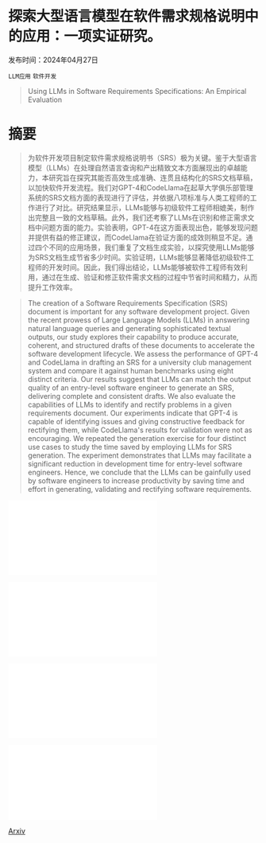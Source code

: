 # 探索大型语言模型在软件需求规格说明中的应用：一项实证研究。

发布时间：2024年04月27日

`LLM应用` `软件开发`

> Using LLMs in Software Requirements Specifications: An Empirical Evaluation

# 摘要

> 为软件开发项目制定软件需求规格说明书（SRS）极为关键。鉴于大型语言模型（LLMs）在处理自然语言查询和产出精致文本方面展现出的卓越能力，本研究旨在探究其能否高效生成准确、连贯且结构化的SRS文档草稿，以加快软件开发流程。我们对GPT-4和CodeLlama在起草大学俱乐部管理系统的SRS文档方面的表现进行了评估，并依据八项标准与人类工程师的工作进行了对比。研究结果显示，LLMs能够与初级软件工程师相媲美，制作出完整且一致的文档草稿。此外，我们还考察了LLMs在识别和修正需求文档中问题方面的能力。实验表明，GPT-4在这方面表现出色，能够发现问题并提供有益的修正建议，而CodeLlama在验证方面的成效则稍显不足。通过四个不同的应用场景，我们重复了文档生成实验，以探究使用LLMs能够为SRS文档生成节省多少时间。实验证明，LLMs能够显著降低初级软件工程师的开发时间。因此，我们得出结论，LLMs能够被软件工程师有效利用，通过在生成、验证和修正软件需求文档的过程中节省时间和精力，从而提升工作效率。

> The creation of a Software Requirements Specification (SRS) document is important for any software development project. Given the recent prowess of Large Language Models (LLMs) in answering natural language queries and generating sophisticated textual outputs, our study explores their capability to produce accurate, coherent, and structured drafts of these documents to accelerate the software development lifecycle. We assess the performance of GPT-4 and CodeLlama in drafting an SRS for a university club management system and compare it against human benchmarks using eight distinct criteria. Our results suggest that LLMs can match the output quality of an entry-level software engineer to generate an SRS, delivering complete and consistent drafts. We also evaluate the capabilities of LLMs to identify and rectify problems in a given requirements document. Our experiments indicate that GPT-4 is capable of identifying issues and giving constructive feedback for rectifying them, while CodeLlama's results for validation were not as encouraging. We repeated the generation exercise for four distinct use cases to study the time saved by employing LLMs for SRS generation. The experiment demonstrates that LLMs may facilitate a significant reduction in development time for entry-level software engineers. Hence, we conclude that the LLMs can be gainfully used by software engineers to increase productivity by saving time and effort in generating, validating and rectifying software requirements.

![探索大型语言模型在软件需求规格说明中的应用：一项实证研究。](../../..//opt/data/Projects/HuggingArxiv/paper_images/2404.17842/srs_template.pdf)

![探索大型语言模型在软件需求规格说明中的应用：一项实证研究。](../../..//opt/data/Projects/HuggingArxiv/paper_images/2404.17842/overall.pdf)

![探索大型语言模型在软件需求规格说明中的应用：一项实证研究。](../../..//opt/data/Projects/HuggingArxiv/paper_images/2404.17842/per_requirement.pdf)

![探索大型语言模型在软件需求规格说明中的应用：一项实证研究。](../../..//opt/data/Projects/HuggingArxiv/paper_images/2404.17842/mean_avg_deviation_verification.pdf)

[Arxiv](https://arxiv.org/abs/2404.17842)